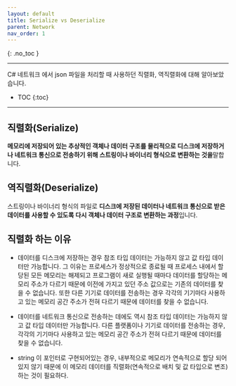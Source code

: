 ```yaml
---
layout: default
title: Serialize vs Deserialize
parent: Network
nav_order: 1
---
```


{: .no_toc }

---
C# 네트워크 에서 json 파일을 처리할 때 사용하던 직렬화, 역직렬화에 대해 알아보았습니다.
- TOC
{:toc}

---

## 직렬화(Serialize)

  **메모리에 저장되어 있는 추상적인 객체나 데이터 구조를 물리적으로 디스크에 저장하거나 네트워크 통신으로 전송하기 위해 스트링이나 바이너리 형식으로 변환하는 것을**말합니다.

## 역직렬화(Deserialize)

스트링이나 바이너리 형식의 파일로 **디스크에 저장된 데이터나 네트워크 통신으로 받은 데이터를 사용할 수 있도록 다시 객체나 데이터 구조로 변환하는 과정**입니다.

## 직렬화 하는 이유

- 데이터를 디스크에 저장하는 경우 참조 타입 데이터는 가능하지 않고 값 타입 데이터만 가능합니다. 그 이유는 프로세스가 정상적으로 종료될 때 프로세스 내에서 할당된 모든 메모리는 해제되고 프로그램이 새로 실행될 때마다 데이터를 할당하는 메모리 주소가 다르기 때문에 이전에 가지고 있던 주소 값으로는 기존의 데이터를 찾을 수 없습니다. 또한 다른 기기로 데이터를 전송하는 경우 각각의 기기마다 사용하고 있는 메모리 공간 주소가 전혀 다르기 때문에 데이터를 찾을 수 없습니다.

- 데이터를 네트워크 통신으로 전송하는 데에도 역시 참조 타입 데이터는 가능하지 않고 값 타입 데이터만 가능합니다. 다른 플랫폼이나 기기로 데이터를 전송하는 경우, 각각의 기기마다 사용하고 있는 메모리 공간 주소가 전혀 다르기 때문에 데이터를 찾을 수 없습니다.

- string 이 포인터로 구현되어있는 경우, 내부적으로 메모리가 연속적으로 할당 되어있지 않기 때문에 이 메모리 데이터를 직렬화(연속적으로 배치 및 값 타입으로 변조)하는 것이 필요하다.
